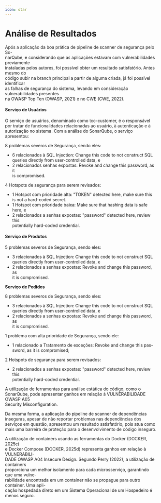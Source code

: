 ```yaml
---
icon: star
---
```


# Análise de Resultados

Após a aplicação da boa prática de pipeline de scanner de segurança pelo So-\
narQube, e considerando que as aplicações estavam com vulnerabilidades previamente\
instaladas pelos autores, foi possível obter um resultado satisfatório. Antes mesmo do\
código subir na branch principal a partir de alguma criada, já foi possível identificar\
as falhas de segurança do sistema, levando em consideração vulnerabilidades presentes\
na OWASP Top Ten (OWASP, 2021) e no CWE (CWE, 2022).&#x20;

#### Serviço de Usuários

O serviço de usuários, denominado como tcc-customer, é o responsável por tratar de funcionalidades relacionadas ao usuário, à autenticação e à autorização no sistema. Com a análise do SonarQube, o serviço apresentou:&#x20;

8 problemas severos de Segurança, sendo eles:&#x20;

* 6 relacionados à SQL Injection: Change this code to not construct SQL queries directly from user-controlled data, e
* 2 relacionados senhas expostas: Revoke and change this password, as it\
  is compromised.&#x20;

4 Hotspots de segurança para serem revisados:&#x20;

* 1 Hotspot com prioridade alta: "TOKEN" detected here, make sure this\
  is not a hard-coded secret.
* 1 Hotspot com prioridade baixa: Make sure that hashing data is safe\
  here, e
* 2 relacionados a senhas expostas: "password" detected here, review this\
  potentially hard-coded credential.

#### Serviço de Produtos

5 problemas severos de Segurança, sendo eles:

* 3 relacionados à SQL Injection: Change this code to not construct SQL\
  queries directly from user-controlled data, e
* 2 relacionados a senhas expostas: Revoke and change this password, as\
  it is compromised.

**Serviço de Pedidos**

8 problemas severos de Segurança, sendo eles:

* 3 relacionados à SQL Injection: Change this code to not construct SQL\
  queries directly from user-controlled data, e
* 2 relacionados a senhas expostas: Revoke and change this password, as\
  it is compromised.

1 problema com alta prioridade de Segurança, sendo ele:

* 1 relacionado a Tratamento de exceções: Revoke and change this pas-\
  sword, as it is compromised;

2 Hotspots de segurança para serem revisados:

* 2 relacionados a senhas expostas: "password" detected here, review this\
  potentially hard-coded credential.



A utilização de ferramentas para análise estática do código, como o\
SonarQube, pode apresentar ganhos em relação à VULNERABILIDADE OWASP A05\
Security Misconfiguration.&#x20;

Da mesma forma, a aplicação do pipeline de scanner de dependências inseguras, apesar de não reportar problemas nas dependências dos serviços em questão, apresentou um resultado satisfatório, pois atua como mais uma barreira de proteção para o desenvolvimento de código inseguro.&#x20;

A utilização de containers usando as ferramentas do Docker (DOCKER, 2025c)\
e Docker Compose (DOCKER, 2025d) representa ganhos em relação à VULNERABILI-\
DADE OWASP A04 Insecure Design. Segundo Perry (2022), a utilização de containers\
proporciona um melhor isolamento para cada microsserviço, garantindo que uma vulne-\
rabilidade encontrada em um container não se propague para outro container. Uma apli-\
cação hospedada direto em um Sistema Operacional de um Hospedeiro é menos seguro.
